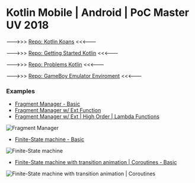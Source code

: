# Kotlin Mobile | Android | PoC Master UV 2018

--->>>  [Repo: Kotlin Koans](https://github.com/vicboma1/Kotlin-koans)   <<<---

--->>>  [Repo: Getting Started Kotlin](https://github.com/vicboma1/GettingStartedKotlin)   <<<---

--->>>   [Repo: Problems Kotlin](https://github.com/vicboma1/Kotlin-Examples-Problems/blob/master/README.md)   <<<---

--->>>   [Repo: GameBoy Emulator Enviroment](https://github.com/vicboma1/GameBoyEmulatorEnvironment)   <<<---


### Examples 
* [Fragment Manager - Basic](https://github.com/vicboma1/KotlinMobilePoC_MasterUV2018/tree/master/MyApplication5)
* [Fragment Manager w/ Ext Function](https://github.com/vicboma1/KotlinMobilePoC_MasterUV2018/tree/master/MyApplication5Ext)
* [Fragment Manager w/ Ext | High Order | Lambda Functions](https://github.com/vicboma1/KotlinMobilePoC_MasterUV2018/tree/master/MyApplication5H)

![Fragment Manager](https://raw.githubusercontent.com/vicboma1/KotlinMobilePoC_MasterUV2018/master/Assets/ex1.gif)


* [Finite-State machine - Basic ](https://github.com/vicboma1/KotlinMobilePoC_MasterUV2018/tree/master/MyApplication7)

![Finite-State machine](https://raw.githubusercontent.com/vicboma1/KotlinMobilePoC_MasterUV2018/master/Assets/ex2.gif)

* [Finite-State machine with transition animation | Coroutines - Basic ](https://github.com/vicboma1/KotlinMobilePoC_MasterUV2018/tree/master/MyApplication8)

![Finite-State machine with transition animation | Coroutines ](https://raw.githubusercontent.com/vicboma1/KotlinMobilePoC_MasterUV2018/master/Assets/ex8.gif)






















```

```
